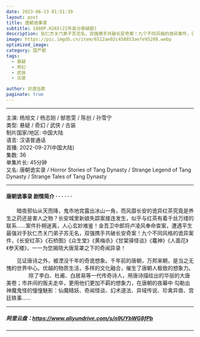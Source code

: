 ```yaml
---
date: 2023-06-13 01:51:39
layout: post
title: 唐朝诡事录
subtitle: 1080P.H265(22年高分悬疑剧)
description: 狄仁杰关门弟子苏无名，双强携手共破长安奇案！九个不同风格的诡异案件，《长安红茶》《石桥图》《众生堂》《黄梅杀》《甘棠驿怪谈》《鼍神》《人面花》《参天楼》，一一为您揭晓大唐笼罩之下的奇闻异录....
image: https://pic.imgdb.cn/item/6512ae02c458853aefe95208.webp
optimized_image: 
category: 国产剧
tags:  
  - 悬疑
  - 奇幻
  - 武侠
  - 古装

author: 对酒当歌
paginate: true
---
```


---

主演: 杨旭文 / 杨志刚 / 郜思雯 / 陈创 / 孙雪宁  
类型: 悬疑 / 奇幻 / 武侠 / 古装  
制片国家/地区: 中国大陆  
语言: 汉语普通话  
首播: 2022-09-27(中国大陆)  
集数: 36  
单集片长: 45分钟  
又名: 唐朝诡实录 / Horror Stories of Tang Dynasty / Strange Legend of Tang Dynasty / Strange Tales of Tang Dynasty  

---

#### 唐朝诡事录 剧情简介 · · · · · ·

　　暗夜邪仙从天而降，鬼市地宫露出冰山一角，而风靡长安的诡异红茶究竟是养生之药还是害人之物？长安城里新娘失踪案接连发生，似乎与红茶有着千丝万缕的联系……案件扑朔迷离，人心玄妙难鉴！金吾卫中郎将卢凌风奉命查案，遭遇平生最强对手狄仁杰关门弟子苏无名，双强携手共破长安奇案！九个不同风格的诡异案件，《长安红茶》《石桥图》《众生堂》《黄梅杀》《甘棠驿怪谈》《鼍神》《人面花》《参天楼》，一一为您揭晓大唐笼罩之下的奇闻异录！

　　见证唐诗之外，被湮没千年的奇诡想象。千年前的唐朝，万邦来朝，是当之无愧的世界中心。优越的物质生活，多样的文化融合，催生了唐朝人极致的想象力。
　　
　　除了李白、杜甫、白居易等一代传奇诗人，用唐诗描绘出的华丽的大唐美卷；市井间的贩夫走卒，更用他们更加不羁的想象力，在唐朝的夜幕中 勾勒出神魔鬼怪的憧憧魅影：仙魔精妖、奇闻怪谈、幻术道法、异域传说、珍禽异兽、宫廷轶事……

---

##### 阿里云盘：<https://www.aliyundrive.com/s/n9UYbWG8fPb>

---
